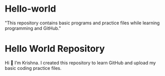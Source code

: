 # Hello-world
"This repository contains basic programs and practice files while learning programming and GitHub."
# Hello World Repository
Hi 👋 I’m Krishna. 
I created this repository to learn GitHub and upload my basic coding practice files.
